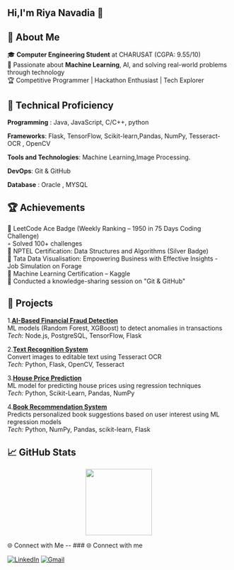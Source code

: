 ## Hi,I'm Riya Navadia 👋
💫 About Me
--
🎓 **Computer Engineering Student** at CHARUSAT (CGPA: 9.55/10)  
🤖 Passionate about **Machine Learning**, AI, and solving real-world problems through technology  
🏆 Competitive Programmer | Hackathon Enthusiast | Tech Explorer

🧠 Technical Proficiency
--
**Programming** : Java, JavaScript, C/C++, python

**Frameworks**: Flask, TensorFlow, Scikit-learn,Pandas, NumPy, Tesseract-OCR , OpenCV

**Tools and Technologies**: Machine Learning,Image Processing.

**DevOps**: Git & GitHub

**Database** : Oracle , MYSQL

🏆 Achievements
--
🏅 LeetCode Ace Badge (Weekly Ranking – 1950 in 75 Days Coding Challenge)  
     ◦ Solved 100+ challenges  
🏅 NPTEL Certification: Data Structures and Algorithms (Silver Badge)  
🏅 Tata Data Visualisation: Empowering Business with Effective Insights - Job Simulation on Forage  
🏅 Machine Learning Certification – Kaggle  
🏅 Conducted a knowledge-sharing session on "Git & GitHub"

🚀 Projects
--
1.[**AI-Based Financial Fraud Detection**](https://github.com/Riyaa3050/Nirma-Hackathon)  
  ML models (Random Forest, XGBoost) to detect anomalies in transactions  
  _Tech:_ Node.js, PostgreSQL, TensorFlow, Flask  

2.[**Text Recognition System**](https://github.com/Riyaa3050/textrecognition)  
  Convert images to editable text using Tesseract OCR  
  _Tech:_ Python, Flask, OpenCV, Tesseract  

3.[**House Price Prediction**](https://github.com/Riyaa3050/House-Prediction)  
  ML model for predicting house prices using regression techniques  
  _Tech:_ Python, Scikit-Learn, Pandas, NumPy
  
4.[**Book Recommendation System**](https://github.com/Riyaa3050/BookRecommendation)  
  Predicts personalized book suggestions based on user interest using ML regression models  
  _Tech:_ Python, NumPy, Pandas, scikit-learn, Flask

📈 GitHub Stats
--
<p align="center">
     <img src="https://github-readme-stats.vercel.app/api/top-langs/?username=Riyaa3050&layout=compact&theme=radical" height="150"/>
</p>
🌐 Connect with Me
--
### 🌐 Connect with me

[![LinkedIn](https://img.shields.io/badge/LINKEDIN-0A66C2?style=for-the-badge&logo=linkedin&logoColor=white)](https://www.linkedin.com/in/riya-navadia-100140289)
[![Gmail](https://img.shields.io/badge/EMAIL-D14836?style=for-the-badge&logo=gmail&logoColor=white)](mailto:riyanavadiya141@gmail.com)


<!--
**Riyaa3050/Riyaa3050** is a ✨ _special_ ✨ repository because its `README.md` (this file) appears on your GitHub profile.

Here are some ideas to get you started:

- 🔭 I’m currently working on ...
- 🌱 I’m currently learning ...
- 👯 I’m looking to collaborate on ...
- 🤔 I’m looking for help with ...
- 💬 Ask me about ...
- 📫 How to reach me: ...
- 😄 Pronouns: ...
- ⚡ Fun fact: ...
-->
